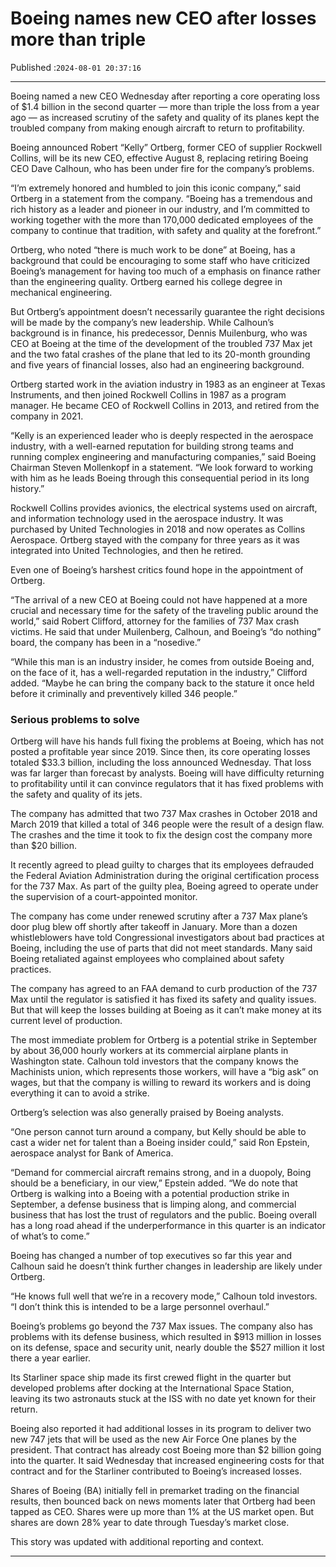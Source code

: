 # Boeing names new CEO after losses more than triple

Published :`2024-08-01 20:37:16`

---

Boeing named a new CEO Wednesday after reporting a core operating loss of $1.4 billion in the second quarter — more than triple the loss from a year ago — as increased scrutiny of the safety and quality of its planes kept the troubled company from making enough aircraft to return to profitability.

Boeing announced Robert “Kelly” Ortberg, former CEO of supplier Rockwell Collins, will be its new CEO, effective August 8, replacing retiring Boeing CEO Dave Calhoun, who has been under fire for the company’s problems.

“I’m extremely honored and humbled to join this iconic company,” said Ortberg in a statement from the company. “Boeing has a tremendous and rich history as a leader and pioneer in our industry, and I’m committed to working together with the more than 170,000 dedicated employees of the company to continue that tradition, with safety and quality at the forefront.”

Ortberg, who noted “there is much work to be done” at Boeing, has a background that could be encouraging to some staff who have criticized Boeing’s management for having too much of a emphasis on finance rather than the engineering quality. Ortberg earned his college degree in mechanical engineering.

But Ortberg’s appointment doesn’t necessarily guarantee the right decisions will be made by the company’s new leadership. While Calhoun’s background is in finance, his predecessor, Dennis Muilenburg, who was CEO at Boeing at the time of the development of the troubled 737 Max jet and the two fatal crashes of the plane that led to its 20-month grounding and five years of financial losses, also had an engineering background.

Ortberg started work in the aviation industry in 1983 as an engineer at Texas Instruments, and then joined Rockwell Collins in 1987 as a program manager. He became CEO of Rockwell Collins in 2013, and retired from the company in 2021.

“Kelly is an experienced leader who is deeply respected in the aerospace industry, with a well-earned reputation for building strong teams and running complex engineering and manufacturing companies,” said Boeing Chairman Steven Mollenkopf in a statement. “We look forward to working with him as he leads Boeing through this consequential period in its long history.”

Rockwell Collins provides avionics, the electrical systems used on aircraft, and information technology used in the aerospace industry. It was purchased by United Technologies in 2018 and now operates as Collins Aerospace. Ortberg stayed with the company for three years as it was integrated into United Technologies, and then he retired.

Even one of Boeing’s harshest critics found hope in the appointment of Ortberg.

“The arrival of a new CEO at Boeing could not have happened at a more crucial and necessary time for the safety of the traveling public around the world,” said Robert Clifford, attorney for the families of 737 Max crash victims. He said that under Muilenberg, Calhoun, and Boeing’s “do nothing” board, the company has been in a “nosedive.”

“While this man is an industry insider, he comes from outside Boeing and, on the face of it, has a well-regarded reputation in the industry,” Clifford added. “Maybe he can bring the company back to the stature it once held before it criminally and preventively killed 346 people.”

### Serious problems to solve

Ortberg will have his hands full fixing the problems at Boeing, which has not posted a profitable year since 2019. Since then, its core operating losses totaled $33.3 billion, including the loss announced Wednesday. That loss was far larger than forecast by analysts. Boeing will have difficulty returning to profitability until it can convince regulators that it has fixed problems with the safety and quality of its jets.

The company has admitted that two 737 Max crashes in October 2018 and March 2019 that killed a total of 346 people were the result of a design flaw. The crashes and the time it took to fix the design cost the company more than $20 billion.

It recently agreed to plead guilty to charges that its employees defrauded the Federal Aviation Administration during the original certification process for the 737 Max. As part of the guilty plea, Boeing agreed to operate under the supervision of a court-appointed monitor.

The company has come under renewed scrutiny after a 737 Max plane’s door plug blew off shortly after takeoff in January. More than a dozen whistleblowers have told Congressional investigators about bad practices at Boeing, including the use of parts that did not meet standards. Many said Boeing retaliated against employees who complained about safety practices.

The company has agreed to an FAA demand to curb production of the 737 Max until the regulator is satisfied it has fixed its safety and quality issues. But that will keep the losses building at Boeing as it can’t make money at its current level of production.

The most immediate problem for Ortberg is a potential strike in September by about 36,000 hourly workers at its commercial airplane plants in Washington state. Calhoun told investors that the company knows the Machinists union, which represents those workers, will have a “big ask” on wages, but that the company is willing to reward its workers and is doing everything it can to avoid a strike.

Ortberg’s selection was also generally praised by Boeing analysts.

“One person cannot turn around a company, but Kelly should be able to cast a wider net for talent than a Boeing insider could,” said Ron Epstein, aerospace analyst for Bank of America.

“Demand for commercial aircraft remains strong, and in a duopoly, Boing should be a beneficiary, in our view,” Epstein added. “We do note that Ortberg is walking into a Boeing with a potential production strike in September, a defense business that is limping along, and commercial business that has lost the trust of regulators and the public. Boeing overall has a long road ahead if the underperformance in this quarter is an indicator of what’s to come.”

Boeing has changed a number of top executives so far this year and Calhoun said he doesn’t think further changes in leadership are likely under Ortberg.

“He knows full well that we’re in a recovery mode,” Calhoun told investors. “I don’t think this is intended to be a large personnel overhaul.”

Boeing’s problems go beyond the 737 Max issues. The company also has problems with its defense business, which resulted in $913 million in losses on its defense, space and security unit, nearly double the $527 million it lost there a year earlier.

Its Starliner space ship made its first crewed flight in the quarter but developed problems after docking at the International Space Station, leaving its two astronauts stuck at the ISS with no date yet known for their return.

Boeing also reported it had additional losses in its program to deliver two new 747 jets that will be used as the new Air Force One planes by the president. That contract has already cost Boeing more than $2 billion going into the quarter. It said Wednesday that increased engineering costs for that contract and for the Starliner contributed to Boeing’s increased losses.

Shares of Boeing (BA) initially fell in premarket trading on the financial results, then bounced back on news moments later that Ortberg had been tapped as CEO. Shares were up more than 1% at the US market open. But shares are down 28% year to date through Tuesday’s market close.

This story was updated with additional reporting and context.

---

